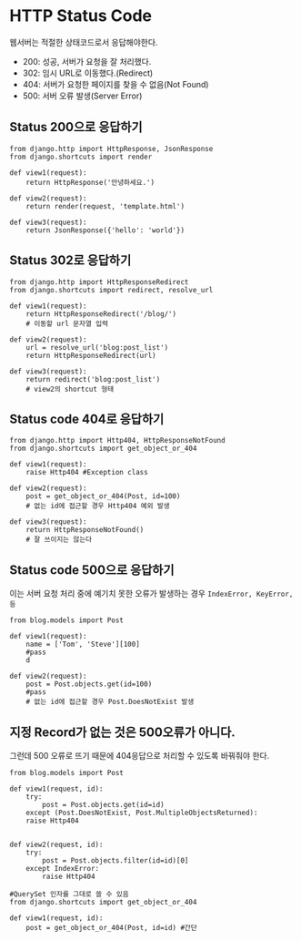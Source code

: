 # HTTP Status Code
웹서버는 적절한 상태코드로서 응답해야한다.
- 200: 성공, 서버가 요청을 잘 처리했다.
- 302: 임시 URL로 이동했다.(Redirect)
- 404: 서버가 요청한 페이지를 찾을 수 없음(Not Found)
- 500: 서버 오류 발생(Server Error)

## Status 200으로 응답하기
```
from django.http import HttpResponse, JsonResponse
from django.shortcuts import render

def view1(request):
	return HttpResponse('안녕하세요.')

def view2(request):
	return render(request, 'template.html')

def view3(request):
	return JsonResponse({'hello': 'world'})
```

## Status 302로 응답하기
```
from django.http import HttpResponseRedirect
from django.shortcuts import redirect, resolve_url

def view1(request):
	return HttpResponseRedirect('/blog/')
    # 이동할 url 문자열 입력
    
def view2(request):
	url = resolve_url('blog:post_list')
    return HttpResponseRedirect(url)
    
def view3(request):
	return redirect('blog:post_list')
    # view2의 shortcut 형태
```

## Status code 404로 응답하기

```
from django.http import Http404, HttpResponseNotFound
from django.shortcuts import get_object_or_404

def view1(request):
	raise Http404 #Exception class
    
def view2(request):
	post = get_object_or_404(Post, id=100)
    # 없는 id에 접근할 경우 Http404 예외 발생
    
def view3(request):
	return HttpResponseNotFound()
    # 잘 쓰이지는 않는다
```

## Status code 500으로 응답하기

이는 서버 요청 처리 중에 예기치 못한 오류가 발생하는 경우
`IndexError, KeyError, 등`
```
from blog.models import Post

def view1(request):
	name = ['Tom', 'Steve'][100]
    #pass
    d
    
def view2(request):
	post = Post.objects.get(id=100)
    #pass
    # 없는 id에 접근할 경우 Post.DoesNotExist 발생
```

## 지정 Record가 없는 것은 500오류가 아니다.
그런데 500 오류로 뜨기 때문에 404응답으로 처리할 수 있도록 바꿔줘야 한다.

```
from blog.models import Post

def view1(request, id):
	try:
    	post = Post.objects.get(id=id)
    except (Post.DoesNotExist, Post.MultipleObjectsReturned):
    raise Http404
    
    
def view2(request, id):
	try:
    	post = Post.objects.filter(id=id)[0]
    except IndexError:
    	raise Http404
```

```
#QuerySet 인자를 그대로 쓸 수 있음
from django.shortcuts import get_object_or_404

def view1(request, id):
	post = get_object_or_404(Post, id=id) #간단
```